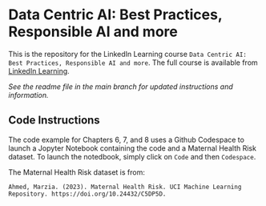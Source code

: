 # Data Centric AI: Best Practices, Responsible AI and more
This is the repository for the LinkedIn Learning course `Data Centric AI: Best Practices, Responsible AI and more`. The full course is available from [LinkedIn Learning][lil-course-url].

_See the readme file in the main branch for updated instructions and information._
## Code Instructions
The code example for Chapters 6, 7, and 8 uses a Github Codespace to launch a Jopyter Notebook containing the code and a Maternal Health Risk dataset. To launch the notedbook, simply click on `Code` and then `Codespace`. 

The Maternal Health Risk dataset is from:

	Ahmed, Marzia. (2023). Maternal Health Risk. UCI Machine Learning Repository. https://doi.org/10.24432/C5DP5D.

[0]: # (Replace these placeholder URLs with actual course URLs)

[lil-course-url]: https://www.linkedin.com/learning/
[lil-thumbnail-url]: http://

